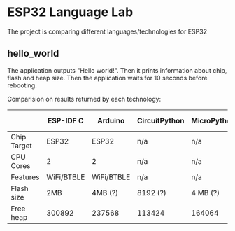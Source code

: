 # ESP32 Language Lab

The project is comparing different languages/technologies for ESP32

## hello_world

The application outputs "Hello world!". Then it prints information about chip, flash and heap size.
Then the application waits for 10 seconds before rebooting.

Comparision on results returned by each technology:

|             | ESP-IDF C  | Arduino    | CircuitPython | MicroPython | Rust no_std | Rust std | Toit |
|-------------|------------|------------|---------------|-------------|-------------|----------|------|
| Chip Target | ESP32      | ESP32      | n/a           | n/a         | n/a         |          | n/a  |
| CPU Cores   | 2          | 2          | n/a           | n/a         | n/a         |          | n/a  |
| Features    | WiFi/BTBLE | WiFi/BTBLE | n/a           | n/a         | n/a         |          | n/a  |
| Flash size  | 2MB        | 4MB (?)    | 8192 (?)      | 4 MB (?)    | n/a         |          | n/a  |
| Free heap   | 300892     | 237568     | 113424        | 164064      | 179200      |          | n/a  |

